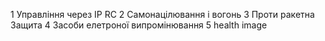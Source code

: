 1 Управління через IP RC
2 Самонацілювання і вогонь
3 Проти ракетна Защита
4 Засоби елетроної випромінювання
5 health image

